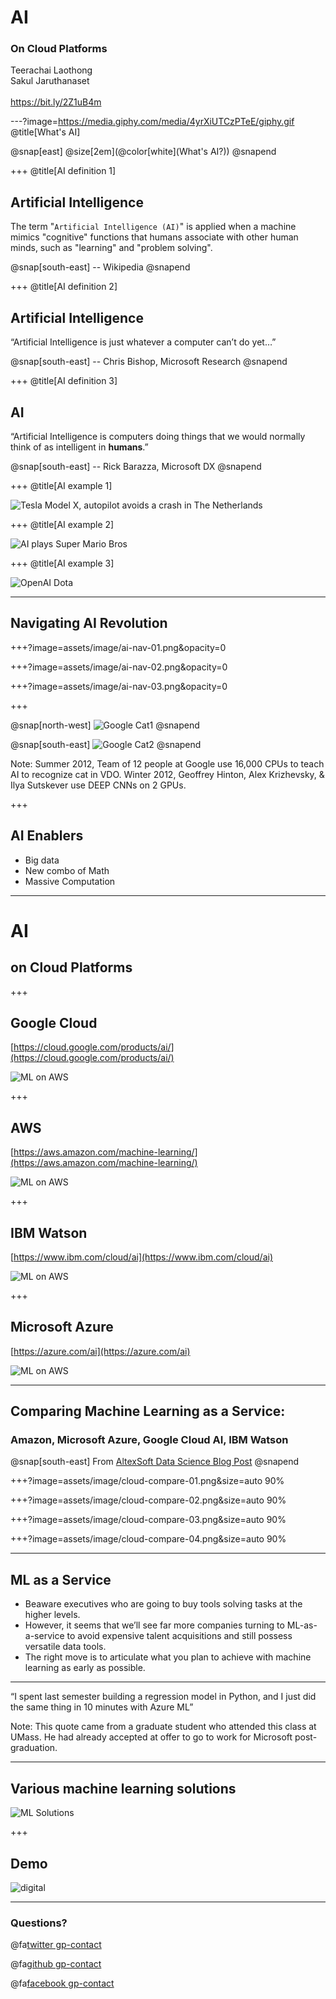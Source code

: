 # AI

### On Cloud Platforms

Teerachai Laothong<br />
Sakul Jaruthanaset<br /><br />
https://bit.ly/2Z1uB4m

---?image=https://media.giphy.com/media/4yrXiUTCzPTeE/giphy.gif
@title[What's AI]

@snap[east]
@size[2em](@color[white](What's AI?))
@snapend

+++
@title[AI definition 1]

## Artificial Intelligence

The term "`Artificial Intelligence (AI)`" is applied when a machine mimics "cognitive" functions that humans associate with other human minds, such as "learning" and "problem solving".

@snap[south-east]
-- Wikipedia
@snapend

+++
@title[AI definition 2]

## Artificial Intelligence

“Artificial Intelligence is just whatever a computer can’t do yet…”

@snap[south-east]
-- Chris Bishop, Microsoft Research
@snapend

+++
@title[AI definition 3]

## AI

“Artificial Intelligence is computers doing things that we would normally think of as intelligent in **humans**.”

@snap[south-east]
-- Rick Barazza, Microsoft DX
@snapend

+++
@title[AI example 1]

![Tesla Model X, autopilot avoids a crash in The Netherlands](https://www.youtube.com/embed/FadR7ETT_1k)

+++
@title[AI example 2]

![AI plays Super Mario Bros](https://www.youtube.com/embed/QVyu9oVyh9Q?start=6)

+++
@title[AI example 3]

![OpenAI Dota](https://www.youtube.com/embed/eaBYhLttETw?start=45)

---

## Navigating AI Revolution

+++?image=assets/image/ai-nav-01.png&opacity=0

+++?image=assets/image/ai-nav-02.png&opacity=0

+++?image=assets/image/ai-nav-03.png&opacity=0

+++

@snap[north-west]
![Google Cat1](assets/image/gcat01.png)
@snapend

@snap[south-east]
![Google Cat2](assets/image/gcat02.png)
@snapend

Note:
Summer 2012, Team of 12 people at Google use 16,000 CPUs to teach AI to recognize cat in VDO.
Winter 2012,  Geoffrey Hinton, Alex Krizhevsky, & Ilya Sutskever use DEEP CNNs on 2 GPUs.

+++

## AI Enablers

* Big data
* New combo of Math
* Massive Computation

---

# AI
## on Cloud Platforms

+++

## Google Cloud

[https://cloud.google.com/products/ai/](https://cloud.google.com/products/ai/)

![ML on AWS](assets/image/cloud-google.png)

+++

## AWS

[https://aws.amazon.com/machine-learning/](https://aws.amazon.com/machine-learning/)

![ML on AWS](assets/image/cloud-aws.png)

+++

## IBM Watson

[https://www.ibm.com/cloud/ai](https://www.ibm.com/cloud/ai)

![ML on AWS](assets/image/cloud-watson.png)

+++

## Microsoft Azure

[https://azure.com/ai](https://azure.com/ai)

![ML on AWS](assets/image/cloud-azure.png)

---

## Comparing Machine Learning as a Service:

### Amazon, Microsoft Azure, Google Cloud AI, IBM Watson

@snap[south-east]
From [AltexSoft Data Science Blog Post](https://www.altexsoft.com/blog/datascience/comparing-machine-learning-as-a-service-amazon-microsoft-azure-google-cloud-ai-ibm-watson/)
@snapend

+++?image=assets/image/cloud-compare-01.png&size=auto 90%

+++?image=assets/image/cloud-compare-02.png&size=auto 90%

+++?image=assets/image/cloud-compare-03.png&size=auto 90%

+++?image=assets/image/cloud-compare-04.png&size=auto 90%

---

## ML as a Service

* Beaware executives who are going to buy tools solving tasks at the higher levels.
* However, it seems that we’ll see far more companies turning to ML-as-a-service to avoid expensive talent acquisitions and still possess versatile data tools.
* The right move is to articulate what you plan to achieve with machine learning as early as possible.

---

“I spent last semester building a regression model in Python, and I just did the same thing in 10 minutes with Azure ML”

Note:
This quote came from a graduate student who attended this class at UMass. He had already accepted at offer to go to work for Microsoft post-graduation. 

---

## Various machine learning solutions

![ML Solutions](assets/image/mlsolutions.png)

+++

## Demo

![digital](assets/image/combine_logo.png)

---

### Questions?

@fa[twitter gp-contact](@tlaothong)

@fa[github gp-contact](tlaothong)

@fa[facebook gp-contact](@digitalthailandclub)
